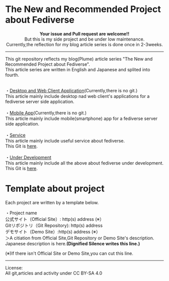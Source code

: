 # The New and Recommended Project about Fediverse

<div align="center"><b>Your issue and Pull request are welcome!!</b><br>
But this is my side project and be under low maintenance.<br>
Currently,the reflection for my blog article series is done once in 2-3weeks.<br></div>
<hr>

This git repository reflects my blog(Plume) article series "The New and Recommended Project about Fediverse".<br>
This article series are written in English and Japanese and splited into fourth.<br><br>

・<a href="https://plume.korako.me/~/FediverseAndInternet2/%E9%9A%8F-%E6%99%82-%E6%9B%B4-%E6%96%B0-%E7%A7%81-%E7%9A%84-fediverse-%E3%81%8A-%E3%82%88-%E3%81%B3-%E5%88%86-%E6%95%A3-sns-%E3%81%AB-%E9%96%A2-%E3%81%99-%E3%82%8B-%E3%83%97%E3%83%AD%E3%82%B8%E3%82%A7%E3%82%AF%E3%83%88-%E9%9B%86-%E3%83%87%E3%82%B9%E3%82%AF%E3%83%88%E3%83%83%E3%83%97-web-%E3%82%AF%E3%83%A9%E3%82%A4%E3%82%A2%E3%83%B3%E3%83%88%E3%82%A2%E3%83%97%E3%83%AA-%E7%B7%A8" rel="noopener noreferrer">Desktop and Web Client Application</a>(Currently,there is no git.)<br>
 This article mainly include desktop nad web client's applications for a fediverse server side application.<br><br>
・<a href="https://plume.korako.me/~/FediverseAndInternet2/new-update-the-new-and-personal-recommendation-project-about-fediverse-and-distributed-sns" rel="noopener noreferrer">Mobile App</a>(Currently,there is no git.)<br>
 This article mainly include mobile(smartphone) app for a fediverse server side application.<br><br>
・<a href="https://plume.korako.me/~/FediverseAndInternet2/new-update-the-new-and-personal-recommendation-project-about-fediverse-and-distributed-sns-service" rel="noopener noreferrer">Service</a><br>
 This article mainly include useful service about fediverse.<br>
 This Git is <a href="https://github.com/4ioskd/The_New_and_Recommended_Project_about_Fediverse/blob/main/UnderDevelopment.md" rel="noopener noreferrer">here</a>.<br><br>
・<a href="https://plume.korako.me/~/FediverseAndInternet2/new-update-the-new-and-personal-recommendation-project-about-fediverse-and-distributed-sns-under-developing-project" rel="noopener noreferrer">Under Development</a><br>
 This article mainly include all the above about fediverse under development.<br>
 This Git is <a href="https://github.com/4ioskd/The_New_and_Recommended_Project_about_Fediverse/blob/main/UnderDevelopment.md" rel="noopener noreferrer">here</a>.<br>
 
# Template about project
Each project are written by a template below.<br>

・Project name<br>
公式サイト（Official Site）: http(s) address (※）<br>
Gitリポジトリ（Git Repository): http(s) address<br>
デモサイト（Demo Site）:http(s) address (※）<br>
＞A citiation from Official Site,Git Repository or Demo Site's description.<br>
 Japanese description is here.<b>(Dignified Silence writes this line.)</b><br>

(※)If there isn't Official Site or Demo Site,you can cut this line.<br>


<hr>

License:<br>
All git,articles and activity under CC BY-SA 4.0
